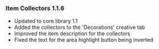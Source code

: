 ### Item Collectors 1.1.6
- Updated to core library 1.1
- Added the collectors to the 'Decorations' creative tab
- Improved the item description for the collectors
- Fixed the text for the area highlight button being inverted
